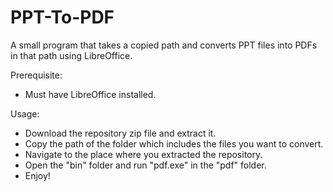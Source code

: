 # PPT-To-PDF
A small program that takes a copied path and converts PPT files into PDFs in that path using LibreOffice.

Prerequisite:
- Must have LibreOffice installed.

Usage:
* Download the repository zip file and extract it.
* Copy the path of the folder which includes the files you want to convert.
* Navigate to the place where you extracted the repository.
* Open the "bin" folder and run "pdf.exe" in the "pdf" folder.
* Enjoy!
